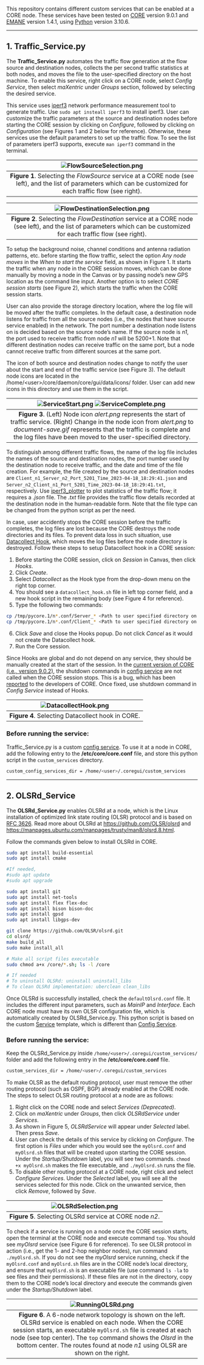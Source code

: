 ﻿This repository contains different custom services that can be enabled at a CORE node. These services have been tested on [CORE](https://coreemu.github.io/core/) version 9.0.1 and [EMANE](https://coreemu.github.io/core/emane.html) version 1.4.1, using [Python](https://www.python.org/downloads/) version 3.10.6. 
 
---------------

## 1. Traffic\_Service.py
The **Traffic\_Service.py** automates the traffic flow generation at the flow source and destination nodes, collects the per second traffic statistics at both nodes, and moves the file to the user-specified directory on the host machine. To enable this service, right click on a CORE node, select _Config Service_, then select _maXentric_ under _Groups_ section, followed by selecting the desired service. 

This service uses [iperf3](https://github.com/esnet/iperf) network performance measurement tool to generate traffic. Use `sudo apt insteall iperf3` to install iperf3. User can customize the traffic parameters at the source and destination nodes before starting the CORE session by clicking on _Configure_, followed by clicking on _Configuration_ (see Figures 1 and 2 below for reference). Otherwise, these services use the default parameters to set up the traffic flow. To see the list of parameters iperf3 supports, execute `man iperf3` command in the terminal.

| ![FlowSourceSelection.png](Images/Traffic_Service/FlowSourceSelection.png) | 
|:--:| 
| **Figure 1**. Selecting the _FlowSource_ service at a CORE node (see left), and the list of parameters which can be customized for each traffic flow (see right). |

| ![FlowDestinationSelection.png](Images/Traffic_Service/FlowDestinationSelection.png) | 
|:--:| 
| **Figure 2**. Selecting the _FlowDestination_ service at a CORE node (see left), and the list of parameters which can be customized for each traffic flow (see right). |

To setup the background noise, channel conditions and antenna radiation patterns, etc. before starting the flow traffic, select the option _Any node moves_ in the _When to start the service_ field, as shown in Figure 1. It starts the traffic when any node in the CORE session moves, which can be done manually by moving a node in the Canvas or by passing node’s new GPS location as the command line input. Another option is to select _CORE session starts_ (see Figure 2), which starts the traffic when the CORE session starts.

User can also provide the storage directory location, where the log file will be moved after the traffic completes. In the default case, a destination node listens for traffic from all the source nodes (i.e., the nodes that have source service enabled) in the network. The port number a destination node listens on is decided based on the source node’s name. If the source node is _n1_, the port used to receive traffic from node _n1_ will be 5200+1. Note that different destination nodes can receive traffic on the same port, but a node cannot receive traffic from different sources at the same port.

The icon of both source and destination nodes change to notify the user about the start and end of the traffic service (see Figure 3). The default node icons are located in the /home/\<user\>/core/daemon/core/gui/data/icons/ folder. User can add new icons in this directory and use them in the script.

| ![ServiceStart.png](Images/Traffic_Service/ServiceStart.png) ![ServiceComplete.png](Images/Traffic_Service/ServiceComplete.png) | 
|:--:| 
| **Figure 3**. (Left) Node icon _alert.png_ represents the start of traffic service. (Right) Change in the node icon from _alert.png_ to _document-save.gif_ represents that the traffic is complete and the log files have been moved to the user-specified directory. |

To distinguish among different traffic flows, the name of the log file includes the names of the source and destination nodes, the port number used by the destination node to receive traffic, and the date and time of the file creation. For example, the file created by the source and destination nodes are `Client_n1_Server_n2_Port_5201_Time_2023-04-18_18:29:41.json` and `Server_n2_Client_n1_Port_5201_Time_2023-04-18_18:29:41.txt`, respectively. Use [iperf3\_plotter](https://github.com/ekfoury/iperf3_plotter) to plot statistics of the traffic flow; it requires a _.json_ file. The _.txt_ file provides the traffic flow details recorded at the destination node in the human-readable form. Note that the file type can be changed from the python script as per the need.

In case, user accidently stops the CORE session before the traffic completes, the log files are lost because the CORE destroys the node directories and its files. To prevent data loss in such situation, use [Datacollect Hook](https://coreemu.github.io/core/gui.html#session-states), which moves the log files before the node directory is destroyed. Follow these steps to setup Datacollect hook in a CORE session:

1. Before starting the CORE session, click on _Session_ in Canvas, then click _Hooks_.
2. Click _Create_.
3. Select _Datacollect_ as the Hook type from the drop-down menu on the right top corner.
4. You should see a `datacollect_hook.sh` file in left top corner field, and a new hook script in the remaining body (see Figure 4 for reference).
5. Type the following two commands:

```bash
cp /tmp/pycore.1/n*.conf/Server_* <Path to user specified directory on host machine>
cp /tmp/pycore.1/n*.conf/Client_* <Path to user specified directory on host machine>
```

6. Click _Save_ and close the Hooks popup. Do not click _Cancel_ as it would not create the Datacollect hook.
7. Run the Core session.

Since Hooks are global and do not depend on any service, they should be manually created at the start of the session. In the [current version of CORE (i.e., version 9.0.2)](https://github.com/coreemu/core/tree/release-9.0.2), the shutdown commands in [config service](https://coreemu.github.io/core/configservices.html) are not called when the CORE session stops. This is a bug, which has been [reported](https://discord.com/channels/382277735575322625/382277735575322627#:~:text=Thanks%20for%20helping%20point%20this%20out%2C%20this%20issue%20for%20config%20services%20has%20been%20fixed%20on%20the%20develop%20branch%20for%20the%20next%20release) to the developers of CORE. Once fixed, use shutdown command in _Config Service_ instead of Hooks.

| ![DatacollectHook.png](Images/Traffic_Service/DatacollectHook.png) | 
|:--:| 
| **Figure 4**. Selecting Datacollect hook in CORE. |


### Before running the service:

Traffic\_Service.py is a custom [config service](https://coreemu.github.io/core/configservices.html). To use it at a node in CORE, add the following entry to the **/etc/core/core.conf** file, and store this python script in the `custom_services` directory.
```bash
custom_config_services_dir = /home/<user>/.coregui/custom_services
```

---------------


## 2. OLSRd_Service
The **OLSRd\_Service.py** enables OLSRd at a node, which is the Linux installation of optimized link state routing (OLSR) protocol and is based on [RFC 3626](https://www.rfc-editor.org/rfc/rfc3626.html). Read more about OLSRd at <https://github.com/OLSR/olsrd> and <https://manpages.ubuntu.com/manpages/trusty/man8/olsrd.8.html>. 

Follow the commands given below to install OLSRd in CORE.
```bash
sudo apt install build-essential 
sudo apt install cmake

#If needed, 
#sudo apt update
#sudo apt upgrade

sudo apt install git
sudo apt install net-tools   
sudo apt install flex flex-doc
sudo apt install bison bison-doc
sudo apt install gpsd
sudo apt install libgps-dev

git clone https://github.com/OLSR/olsrd.git
cd olsrd/
make build_all
sudo make install_all

# Make all script files executable
sudo chmod a+x /core/*.sh; ls -l /core

# If needed
# To uninstall OLSRd: uninstall uninstall_libs
# To clean OLSRd implementation: uberclean clean_libs  
```

Once OLSRd is successfully installed, check the `defaultOlsrd.conf` file. It includes the different input parameters, such as _MainIP_ and _Interface_. Each CORE node must have its own OLSR configuration file, which is automatically created by OLSRd\_Service.py. This python script is based on the custom [Service](https://coreemu.github.io/core/services.html#creating-new-services) template, which is different than [Config Service](https://coreemu.github.io/core/configservices.html).

### Before running the service:

Keep the OLSRd\_Service.py inside `/home/<user>/.coregui/custom_services/` folder and add the following entry in the **/etc/core/core.conf** file. 
```bash
custom_services_dir = /home/<user>/.coregui/custom_services
```

To make OLSR as the default routing protocol, user must remove the other routing protocol (such as OSPF, BGP) already enabled at the CORE node. The steps to select OLSR routing protocol at a node are as follows:

1. Right click on the CORE node and select _Services (Deprecated)_.
2. Click on _maXentric_ under _Groups_, then click _OLSRdService_ under _Services_.
3. As shown in Figure 5, _OLSRdService_ will appear under _Selected_ label. Then press _Save_. 
4. User can check the details of this service by clicking on _Configure_. The first option is _Files_ under which you would see the `myOlsrd.conf` and `myOlsrd.sh` files that will be created upon starting the CORE session. Under the _Startup/Shutdown_ label, you will see two commands. `chmod +x myOlsrd.sh` makes the file executable, and `./myOlsrd.sh` runs the file.
5. To disable other routing protocol at a CORE node, right click and select _Configure Services_. Under the _Selected_ label, you will see all the services selected for this node. Click on the unwanted service, then click _Remove_, followed by _Save_.

| ![OLSRdSelection.png](Images/OLSRd_Service/OLSRdSelection.png) | 
|:--:| 
| **Figure 5**. Selecting OLSRd service at CORE node _n2_. |

To check if a service is running on a node once the CORE session starts, open the terminal at the CORE node and execute command `top`. You should see _myOlsrd_ service (see Figure 6 for reference). To see OLSR protocol in action (i.e., get the 1- and 2-hop neighbor nodes), run command `./myOlsrd.sh`. If you do not see the _myOlsrd_ service running, check if the `myOlsrd.conf` and `myOlsrd.sh` files are in the CORE node’s local directory, and ensure that `myOlsrd.sh` is an executable file (use command `ls -la`  to see files and their permissions). If these files are not in the directory, copy them to the CORE node’s local directory and execute the commands given under the _Startup/Shutdown_ label.

| ![RunningOLSRd.png](Images/OLSRd_Service/RunningOLSRd.png) | 
|:--:| 
| **Figure 6**. A 6-node network topology is shown on the left. OLSRd service is enabled on each node. When the CORE session starts, an executable `myOlsrd.sh` file is created at each node (see top center). The `top` command shows the _Olsrd_ in the bottom center. The routes found at node _n1_ using OLSR are shown on the right. |
